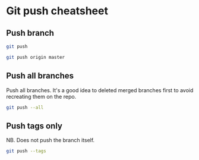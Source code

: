 # Git push cheatsheet

## Push branch

```sh
git push
```
```sh
git push origin master
```

## Push all branches
Push all branches. It's a good idea to deleted merged branches first to avoid recreating them on the repo.

```sh
git push --all
```


## Push tags only

NB. Does not push the branch itself.

```sh
git push --tags
```
<!--stackedit_data:
eyJoaXN0b3J5IjpbNjQ4MDk4MDk2XX0=
-->